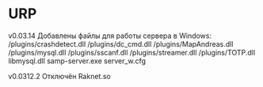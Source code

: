 # URP
v0.03.14	Добавлены файлы для работы сервера в Windows:
			/plugins/crashdetect.dll
			/plugins/dc_cmd.dll
			/plugins/MapAndreas.dll
			/plugins/mysql.dll
			/plugins/sscanf.dll
			/plugins/streamer.dll
			/plugins/TOTP.dll
			libmysql.dll
			samp-server.exe
			server_w.cfg

v0.0312.2 Отключён Raknet.so